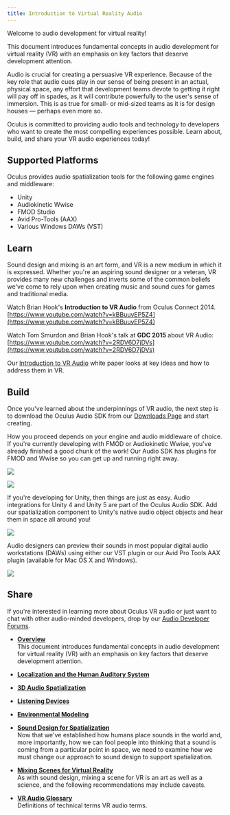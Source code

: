 ```yaml
---
title: Introduction to Virtual Reality Audio
---
```


Welcome to audio development for virtual reality!

This document introduces fundamental concepts in audio development for virtual reality (VR) with an emphasis on key factors that deserve development attention.

Audio is crucial for creating a persuasive VR experience. Because of the key role that audio cues play in our sense of being present in an actual, physical space, any effort that development teams devote to getting it right will pay off in spades, as it will contribute powerfully to the user's sense of immersion. This is as true for small- or mid-sized teams as it is for design houses — perhaps even more so.

Oculus is committed to providing audio tools and technology to developers who want to create the most compelling experiences possible. Learn about, build, and share your VR audio experiences today!

## Supported Platforms

Oculus provides audio spatialization tools for the following game engines and middleware:

* Unity
* Audiokinetic Wwise
* FMOD Studio
* Avid Pro-Tools (AAX)
* Various Windows DAWs (VST)


## Learn

Sound design and mixing is an art form, and VR is a new medium in which it is expressed. Whether you're an aspiring sound designer or a veteran, VR provides many new challenges and inverts some of the common beliefs we've come to rely upon when creating music and sound cues for games and traditional media.

Watch Brian Hook's **Introduction to VR Audio** from Oculus Connect 2014. [https://www.youtube.com/watch?v=kBBuuvEP5Z4](https://www.youtube.com/watch?v=kBBuuvEP5Z4)

Watch Tom Smurdon and Brian Hook's talk at **GDC 2015** about VR Audio: [https://www.youtube.com/watch?v=2RDV6D7jDVs](https://www.youtube.com/watch?v=2RDV6D7jDVs)

Our [Introduction to VR Audio](/documentation/audiosdk/latest/concepts/audio-intro-overview/) white paper looks at key ideas and how to address them in VR.

## Build

Once you've learned about the underpinnings of VR audio, the next step is to download the Oculus Audio SDK from our [Downloads Page](/downloads/#sdk=audio) and start creating.

How you proceed depends on your engine and audio middleware of choice. If you're currently developing with FMOD or Audiokinetic Wwise, you've already finished a good chunk of the work! Our Audio SDK has plugins for FMOD and Wwise so you can get up and running right away.

![](/images/documentationaudiosdklatestconceptsbook-audio-intro-0.png)

![](/images/documentationaudiosdklatestconceptsbook-audio-intro-1.png)

If you're developing for Unity, then things are just as easy. Audio integrations for Unity 4 and Unity 5 are part of the Oculus Audio SDK. Add our spatialization component to Unity's native audio object objects and hear them in space all around you!

![](/images/documentationaudiosdklatestconceptsbook-audio-intro-2.jpg)

Audio designers can preview their sounds in most popular digital audio workstations (DAWs) using either our VST plugin or our Avid Pro Tools AAX plugin (available for Mac OS X and Windows).

![](/images/documentationaudiosdklatestconceptsbook-audio-intro-3.png)

## Share

If you're interested in learning more about Oculus VR audio or just want to chat with other audio-minded developers, drop by our [Audio Developer Forums](https://forums.oculus.com/viewforum.php?f=76).

* **[Overview](/documentation/audiosdk/latest/concepts/audio-intro-overview/)**  
This document introduces fundamental concepts in audio development for virtual reality (VR) with an emphasis on key factors that deserve development attention. 
* **[Localization and the Human Auditory System](/documentation/audiosdk/latest/concepts/audio-intro-localization/#audio-intro-localization)**  

* **[3D Audio Spatialization](/documentation/audiosdk/latest/concepts/audio-intro-spatialization/#audio-intro-spatialization)**  

* **[Listening Devices](/documentation/audiosdk/latest/concepts/audio-intro-devices/)**  

* **[Environmental Modeling](/documentation/audiosdk/latest/concepts/audio-intro-env-modeling/)**  

* **[Sound Design for Spatialization](/documentation/audiosdk/latest/concepts/audio-intro-sounddesign/)**  
Now that we've established how humans place sounds in the world and, more importantly, how we can fool people into thinking that a sound is coming from a particular point in space, we need to examine how we must change our approach to sound design to support spatialization.
* **[Mixing Scenes for Virtual Reality](/documentation/audiosdk/latest/concepts/audio-intro-mixing/)**  
As with sound design, mixing a scene for VR is an art as well as a science, and the following recommendations may include caveats.
* **[VR Audio Glossary](/documentation/audiosdk/latest/reference/audio-intro-glossary/)**  
Definitions of technical terms VR audio terms.

